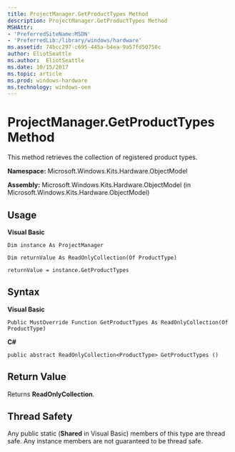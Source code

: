```yaml
---
title: ProjectManager.GetProductTypes Method
description: ProjectManager.GetProductTypes Method
MSHAttr:
- 'PreferredSiteName:MSDN'
- 'PreferredLib:/library/windows/hardware'
ms.assetid: 74bcc297-c695-445a-b4ea-9a57fd50758c
author: EliotSeattle
ms.author:  EliotSeattle
ms.date: 10/15/2017
ms.topic: article
ms.prod: windows-hardware
ms.technology: windows-oem
---
```


# ProjectManager.GetProductTypes Method


This method retrieves the collection of registered product types.

**Namespace:** Microsoft.Windows.Kits.Hardware.ObjectModel

**Assembly:** Microsoft.Windows.Kits.Hardware.ObjectModel (in Microsoft.Windows.Kits.Hardware.ObjectModel)

## <span id="Usage"></span><span id="usage"></span><span id="USAGE"></span>Usage


**Visual Basic**

`Dim instance As ProjectManager`

`Dim returnValue As ReadOnlyCollection(Of ProductType)`

`returnValue = instance.GetProductTypes`

## <span id="Syntax"></span><span id="syntax"></span><span id="SYNTAX"></span>Syntax


**Visual Basic**

`Public MustOverride Function GetProductTypes As ReadOnlyCollection(Of ProductType)`

**C#**

`public abstract ReadOnlyCollection<ProductType> GetProductTypes ()`

## <span id="Return_Value"></span><span id="return_value"></span><span id="RETURN_VALUE"></span>Return Value


Returns **ReadOnlyCollection**.

## <span id="Thread_Safety"></span><span id="thread_safety"></span><span id="THREAD_SAFETY"></span>Thread Safety


Any public static (**Shared** in Visual Basic) members of this type are thread safe. Any instance members are not guaranteed to be thread safe.

 

 







